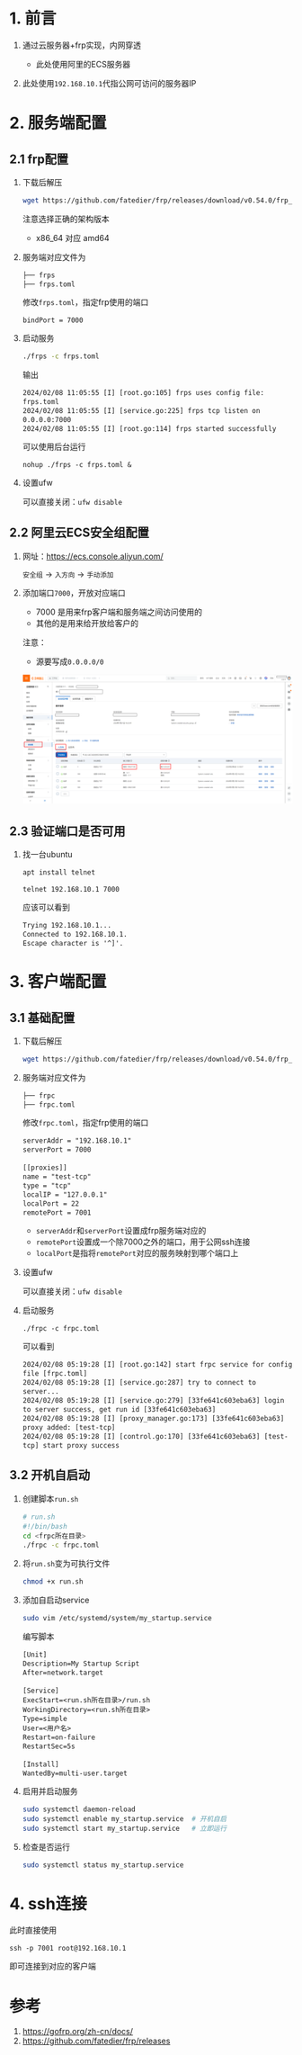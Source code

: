 # 1. 前言

1. 通过云服务器+frp实现，内网穿透
   - 此处使用阿里的ECS服务器

2. 此处使用`192.168.10.1`代指公网可访问的服务器IP

<!--more--> 
   

# 2. 服务端配置

## 2.1 frp配置

1. 下载后解压

   ```bash
   wget https://github.com/fatedier/frp/releases/download/v0.54.0/frp_0.54.0_linux_amd64.tar.gz
   ```

   注意选择正确的架构版本
   
   - x86_64 对应 amd64

3. 服务端对应文件为

   ```
   ├── frps
   ├── frps.toml
   ```

   修改`frps.toml`，指定frp使用的端口

   ```
   bindPort = 7000
   ```

4. 启动服务

   ```bash
   ./frps -c frps.toml
   ```
   
	输出
	
   ```
   2024/02/08 11:05:55 [I] [root.go:105] frps uses config file: frps.toml
   2024/02/08 11:05:55 [I] [service.go:225] frps tcp listen on 0.0.0.0:7000
   2024/02/08 11:05:55 [I] [root.go:114] frps started successfully
   ```

   可以使用后台运行
   ```
   nohup ./frps -c frps.toml &
   ```

5. 设置ufw

   可以直接关闭：`ufw disable`

   

## 2.2 阿里云ECS安全组配置

1. 网址：https://ecs.console.aliyun.com/

   `安全组` -> `入方向` -> `手动添加`

2. 添加端口`7000`，开放对应端口

   - 7000 是用来frp客户端和服务端之间访问使用的
   - 其他的是用来给开放给客户的

   注意：
   - 源要写成`0.0.0.0/0`

   ![image-20240208132414549](/images/frp服务搭建/image-20240208132414549.png)



## 2.3 验证端口是否可用

1. 找一台ubuntu

    ```
    apt install telnet
    ```

    ```
    telnet 192.168.10.1 7000
    ```

   应该可以看到
   ```
   Trying 192.168.10.1...
   Connected to 192.168.10.1.
   Escape character is '^]'.
   ```



# 3. 客户端配置

## 3.1 基础配置

1. 下载后解压

   ```bash
   wget https://github.com/fatedier/frp/releases/download/v0.54.0/frp_0.54.0_linux_arm64.tar.gz
   ```

2. 服务端对应文件为

   ```
   ├── frpc
   ├── frpc.toml
   ```

   修改`frpc.toml`，指定frp使用的端口

   ```
   serverAddr = "192.168.10.1"
   serverPort = 7000
   
   [[proxies]]
   name = "test-tcp"
   type = "tcp"
   localIP = "127.0.0.1"
   localPort = 22
   remotePort = 7001
   ```

   - `serverAddr`和`serverPort`设置成frp服务端对应的
   - `remotePort`设置成一个除7000之外的端口，用于公网ssh连接
   - `localPort`是指将`remotePort`对应的服务映射到哪个端口上

3. 设置ufw

   可以直接关闭：`ufw disable`

4. 启动服务

   ```
   ./frpc -c frpc.toml
   ```

   可以看到

   ```
   2024/02/08 05:19:28 [I] [root.go:142] start frpc service for config file [frpc.toml]
   2024/02/08 05:19:28 [I] [service.go:287] try to connect to server...
   2024/02/08 05:19:28 [I] [service.go:279] [33fe641c603eba63] login to server success, get run id [33fe641c603eba63]
   2024/02/08 05:19:28 [I] [proxy_manager.go:173] [33fe641c603eba63] proxy added: [test-tcp]
   2024/02/08 05:19:28 [I] [control.go:170] [33fe641c603eba63] [test-tcp] start proxy success
   ```

## 3.2 开机自启动

1. 创建脚本`run.sh`
   
   ```bash
   # run.sh
   #!/bin/bash
   cd <frpc所在目录>
   ./frpc -c frpc.toml
   ```
   
2. 将`run.sh`变为可执行文件
   ```bash
   chmod +x run.sh
   ```
   
3. 添加自启动service
   
   ```bash
   sudo vim /etc/systemd/system/my_startup.service
   ```
   
   编写脚本
   
   ```
   [Unit]
   Description=My Startup Script
   After=network.target
   
   [Service]
   ExecStart=<run.sh所在目录>/run.sh
   WorkingDirectory=<run.sh所在目录>
   Type=simple
   User=<用户名>
   Restart=on-failure
   RestartSec=5s
   
   [Install]
   WantedBy=multi-user.target
   ```
   
4. 启用并启动服务
   ```bash
   sudo systemctl daemon-reload
   sudo systemctl enable my_startup.service  # 开机自启
   sudo systemctl start my_startup.service   # 立即运行
   ```
   
5. 检查是否运行
   ```bash
   sudo systemctl status my_startup.service
   ```

   
# 4. ssh连接

此时直接使用

```
ssh -p 7001 root@192.168.10.1
```

即可连接到对应的客户端





# 参考

1. https://gofrp.org/zh-cn/docs/
2. https://github.com/fatedier/frp/releases





